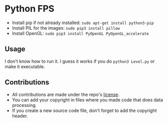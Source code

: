 # Python FPS

* Install pip if not already installed: `sudo apt-get install python3-pip`
* Install PIL for the images: `sudo pip3 install pillow`
* Install OpenGL: `sudo pip3 install PyOpenGL PyOpenGL_accelerate`

## Usage

I don't know how to run it. I guess it works if you do `python3 Level.py` or make it executable.

## Contributions

* All contributions are made under the repo's [license](LICENSE.md).
* You can add your copyright in files where you made code that does data processing.
* If you create a new source code file, don't forget to add the copyright header.

